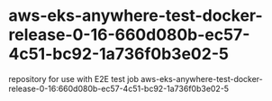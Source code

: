 # aws-eks-anywhere-test-docker-release-0-16-660d080b-ec57-4c51-bc92-1a736f0b3e02-5
repository for use with E2E test job aws-eks-anywhere-test-docker-release-0-16:660d080b-ec57-4c51-bc92-1a736f0b3e02-5
